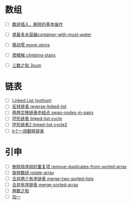# 数组
- [ ] [数组插入、删除的基本操作]()
- [ ] [盛最多水容器container-with-most-water](https://leetcode-cn.com/problems/container-with-most-water/)
- [ ] [移动零 move-zeros](https://leetcode-cn.com/problems/move-zeroes/)
- [ ] [爬楼梯 climbing-stairs](https://leetcode.com/problems/climbing-stairs/)
- [ ] [三数之和 3sum](https://leetcode-cn.com/problems/3sum/)


# 链表
- [ ] [Linked List (python)](https://zhuanlan.zhihu.com/p/60057180) 
- [ ] [反转链表 reverse-linked-list](https://leetcode-cn.com/problems/reverse-linked-list/)
- [ ] [两两交换链表中结点 swap-nodes-in-pairs](https://leetcode-cn.com/problems/swap-nodes-in-pairs)
- [ ] [环形链表 linked-list-cycle](https://leetcode-cn.com/problems/linked-list-cycle)
- [ ] [环形链表2 linked-list-cycle2](https://leetcode-cn.com/problems/linked-list-cycle-ii)
- [ ] [k个一组翻转链表](https://leetcode-cn.com/problems/reverse-nodes-in-k-group/)

# 引申
- [ ] [删除排序组的重复项 remove-duplicates-from-sorted-array](https://leetcode-cn.com/problems/remove-duplicates-from-sorted-array/)
- [ ] [旋转数组 rotate-array](https://leetcode-cn.com/problems/rotate-array/)
- [ ] [合并两个有序链表 merge-two-sorted-lists](https://leetcode-cn.com/problems/merge-two-sorted-lists/)
- [ ] [合并有序链表 merge-sorted-array](https://leetcode-cn.com/problems/merge-sorted-array/)
- [ ] [两数之和](https://leetcode-cn.com/problems/two-sum/)
- [ ] [加一](https://leetcode-cn.com/problems/plus-one/)
